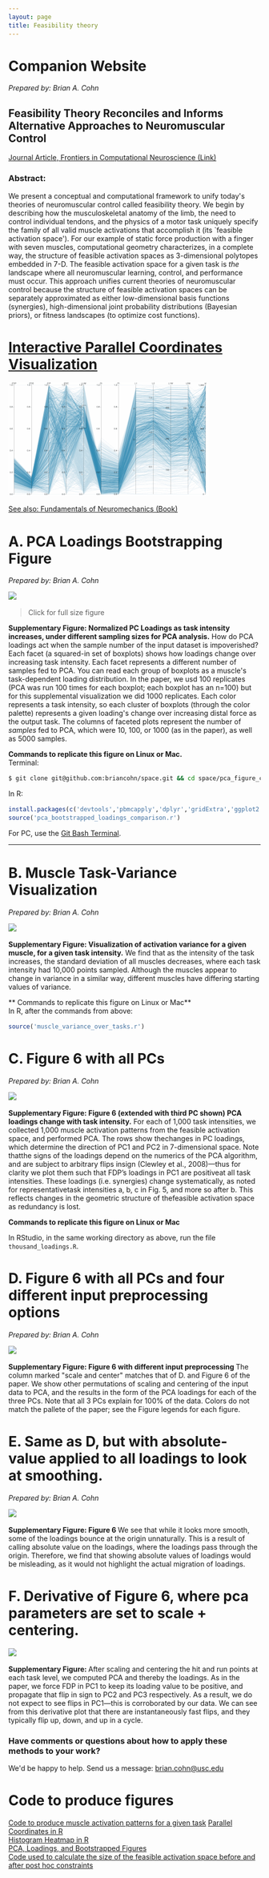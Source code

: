 ```yaml
---
layout: page
title: Feasibility theory
---
```

# Companion Website
*Prepared by: Brian A. Cohn*

## Feasibility Theory Reconciles and Informs Alternative Approaches to Neuromuscular Control 
[Journal Article, Frontiers in Computational Neuroscience (Link)](https://valerolab.org/Papers/cohn_feasibility_theory_2018.pdf)
### **Abstract:**
We present a conceptual and computational framework to unify today's theories of neuromuscular control called feasibility theory.
We begin by describing how the musculoskeletal anatomy of the limb, the need to control individual tendons, and the physics of a motor task uniquely specify the family of all valid muscle activations that accomplish it (its `feasible activation space').
For our example of static force production with a finger with seven muscles, computational geometry characterizes, in a complete way, the structure of  feasible activation spaces as 3-dimensional polytopes embedded in 7-D.
The feasible activation space for a given task is _the_ landscape where all neuromuscular learning, control, and performance must occur.
This approach unifies current theories of neuromuscular control because the structure of feasible activation spaces can be separately approximated as either low-dimensional basis functions (synergies), high-dimensional joint probability distributions (Bayesian priors), or fitness landscapes (to optimize cost functions).
# [Interactive Parallel Coordinates Visualization](https://briancohn.github.io/space-parcoords/)
<img src="../../img/projects/cohn2017.gif">

[See also: Fundamentals of Neuromechanics (Book)](https://valerolab.org/fundamentals/)

# A. PCA Loadings Bootstrapping Figure
*Prepared by: Brian A. Cohn*

<a href="https://raw.githubusercontent.com/briancohn/space/master/pca_figure_code/pca_loadings_bootstrapped_formatted.jpg"><img src="https://raw.githubusercontent.com/briancohn/space/master/pca_figure_code/pca_loadings_bootstrapped_formatted.jpg"></a>

> Click for full size figure

<b>Supplementary Figure: Normalized PC Loadings as task intensity increases, under different sampling sizes for PCA analysis.</b> How do PCA loadings act when the sample number of the input dataset is impoverished? Each facet (a squared-in set of boxplots) shows how loadings change over increasing task intensity. Each facet represents a different number of samples fed to PCA. You can read each group of boxplots as a muscle's task-dependent loading distribution. In the paper, we usd 100 replicates (PCA was run 100 times for each boxplot; each boxplot has an n=100) but for this supplemental visualization we did 1000 replicates. Each color represents a task intensity, so each cluster of boxplots (through the color palette) represents a given loading's change over increasing distal force as the output task. The columns of faceted plots represent the number of *samples* fed to PCA, which were 10, 100, or 1000 (as in the paper), as well as 5000 samples.

**Commands to replicate this figure on Linux or Mac.**  
Terminal:
```bash
$ git clone git@github.com:briancohn/space.git && cd space/pca_figure_code && R
```
In R:
```r
install.packages(c('devtools','pbmcapply','dplyr','gridExtra','ggplot2'))
source('pca_bootstrapped_loadings_comparison.r')
```
For PC, use the <a href="https://gitforwindows.org/">Git Bash Terminal</a>.
________

# B. Muscle Task-Variance Visualization
*Prepared by: Brian A. Cohn*

<img src="https://raw.githubusercontent.com/briancohn/space/master/pca_figure_code/muscle_variance_over_tasks.png">

<b> Supplementary Figure: Visualization of activation variance for a given muscle, for a given task intensity.</b> We find that as the intensity of the task increases, the standard deviation of all muscles decreases, where each task intensity had 10,000 points sampled. Although the muscles appear to change in variance in a similar way, different muscles have differing starting values of variance.

** Commands to replicate this figure on Linux or Mac**  
In R, after the commands from above:
```r
source('muscle_variance_over_tasks.r')
```

# C. Figure 6 with all PCs
*Prepared by: Brian A. Cohn*

<a href="https://raw.githubusercontent.com/briancohn/space/master/pca_figure_code/pc_loadings_FDP_made_positive_all_three_PCs.jpg">
	<img src="https://raw.githubusercontent.com/briancohn/space/master/pca_figure_code/pc_loadings_FDP_made_positive_all_three_PCs.jpg">
</a>


<b> Supplementary Figure: Figure 6 (extended with third PC shown) PCA loadings change with task intensity.</b>  For each of 1,000 task intensities, we collected 1,000 muscle activation patterns from the feasible activation space, and performed PCA. The rows show thechanges in PC loadings, which determine the direction of PC1 and PC2 in 7-dimensional space. Note thatthe signs of the loadings depend on the numerics of the PCA algorithm, and are subject to arbitrary flips insign (Clewley et al., 2008)—thus for clarity we plot them such that FDP’s loadings in PC1 are positiveat all task intensities. These loadings (i.e. synergies) change systematically, as noted for representativetask intensities a, b, c in Fig. 5, and more so after b. This reflects changes in the geometric structure of thefeasible activation space as redundancy is lost.

**Commands to replicate this figure on Linux or Mac**  

In RStudio, in the same working directory as above, run the file `thousand_loadings.R`.


# D. Figure 6 with all PCs and four different input preprocessing options
*Prepared by: Brian A. Cohn*

<a href="https://raw.githubusercontent.com/briancohn/space/master/pca_figure_code/loadings_over_different_preprocessing_params.jpg">
	<img src="https://raw.githubusercontent.com/briancohn/space/master/pca_figure_code/loadings_over_different_preprocessing_params.jpg">
</a>


<b> Supplementary Figure: Figure 6 with different input preprocessing </b> The column marked "scale and center" matches that of D. and Figure 6 of the paper. We show other permutations of scaling and centering of the input data to PCA, and the results in the form of the PCA loadings for each of the three PCs. Note that all 3 PCs explain for 100% of the data. Colors do not match the pallete of the paper; see the Figure legends for each figure.

# E. Same as D, but with absolute-value applied to all loadings to look at smoothing.
*Prepared by: Brian A. Cohn*

<a href="https://raw.githubusercontent.com/briancohn/space/master/pca_figure_code/loadings_over_different_preprocessing_params_absolute_value_result.jpg">
	<img src="https://raw.githubusercontent.com/briancohn/space/master/pca_figure_code/loadings_over_different_preprocessing_params_absolute_value_result.jpg">
</a>


<b> Supplementary Figure: Figure 6 </b> We see that while it looks more smooth, some of the loadings bounce at the origin unnaturally. This is a result of calling absolute value on the loadings, where the loadings pass through the origin. Therefore, we find that showing absolute values of loadings would be misleading, as it would not highlight the actual migration of loadings.


# F. Derivative of Figure 6, where pca parameters are set to scale + centering.

<a href="https://raw.githubusercontent.com/briancohn/space/master/pca_figure_code/differential_for_centered_and_scaled.jpg">
	<img src="https://raw.githubusercontent.com/briancohn/space/master/pca_figure_code/differential_for_centered_and_scaled.jpg">
</a>


<b> Supplementary Figure: </b> After scaling and centering the hit and run points at each task level, we computed PCA and thereby the loadings. As in the paper, we force FDP in PC1 to keep its loading value to be positive, and propagate that flip in sign to PC2 and PC3 respectively. As a result, we do not expect to see flips in PC1—this is corroborated by our data. We can see from this derivative plot that there are instantaneously fast flips, and they typically flip up, down, and up in a cycle.

### Have comments or questions about how to apply these methods to your work?
We'd be happy to help. Send us a message: brian.cohn@usc.edu

# Code to produce figures  
[Code to produce muscle activation patterns for a given task](https://github.com/briancohn/space)
[Parallel Coordinates in R](https://github.com/briancohn/fig5_parcoord)  
[Histogram Heatmap in R](https://github.com/briancohn/space/blob/master/src/R/hist_heatmap.r)  
[PCA, Loadings, and Bootstrapped Figures](https://github.com/briancohn/space/tree/master/pca_figure_code)  
[Code used to calculate the size of the feasible activation space before and after post hoc constraints](https://github.com/briancohn/constraint_statistics/blob/master/main.Rmd)  
